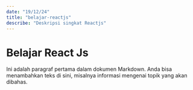 ```yaml
---
date: "19/12/24"
title: "belajar-reactjs"
describe: "Deskripsi singkat Reactjs"
---
```


# Belajar React Js

Ini adalah paragraf pertama dalam dokumen Markdown. Anda bisa menambahkan teks di sini, misalnya informasi mengenai topik yang akan dibahas.
